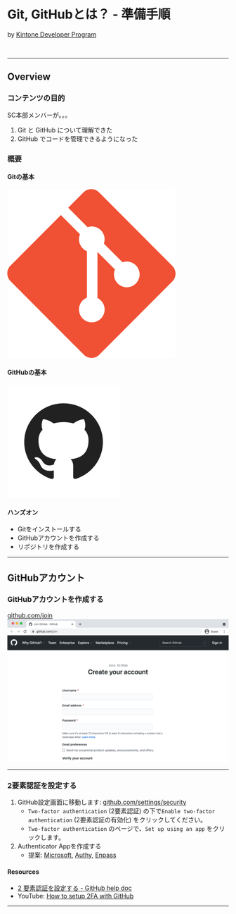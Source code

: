 # Git, GitHubとは？ - 準備手順
by [Kintone Developer Program](https://developer.kintone.io/hc/en-us/)

<br />

<!-- block-start: grid, sns-box -->
<!-- account: github, ahandsel -->
<!-- block-end -->

---

## Overview

### コンテンツの目的
SC本部メンバーが。。。
  1. Git と GitHub について理解できた
  2. GitHub でコードを管理できるようになった

### 概要
<!-- block-start: grid -->

<!-- block-start: column -->

#### Gitの基本
<img src="../assets/Git_Logo.png"/>

<!-- block-end -->

<!-- block-start: column -->

#### GitHubの基本
<img src="../assets/GitHub_CatLogo.png"/>

<!-- block-end -->

<!-- block-start: column -->

#### ハンズオン
  - Gitをインストールする
  - GitHubアカウントを作成する
  - リポジトリを作成する

<!-- block-end -->
<!-- block-end -->

---

## GitHubアカウント

### GitHubアカウントを作成する
[github.com/join](https://github.com/join)  
![GitHub Join Screenshot](../assets/GitHub_Join.png)

---

### 2要素認証を設定する
  1. GitHub設定画面に移動します: [github.com/settings/security](https://github.com/settings/security)
     - `Two-factor authentication` (2要素認証) の下で`Enable two-factor authentication` (2要素認証の有効化) をクリックしてください。
     - `Two-factor authentication` のページで、`Set up using an app` をクリックします。
  2. Authenticator Appを作成する
     - 提案: [Microsoft](https://www.microsoft.com/en-us/account/authenticator), [Authy](https://authy.com/guides/github/), [Enpass](https://www.enpass.io/)

#### Resources
  - [2 要素認証を設定する - GitHub help doc](https://help.github.com/ja/github/authenticating-to-github/configuring-two-factor-authentication)
  - YouTube: [How to setup 2FA with GitHub](https://youtu.be/5DKqXeorDHY)

---

##
